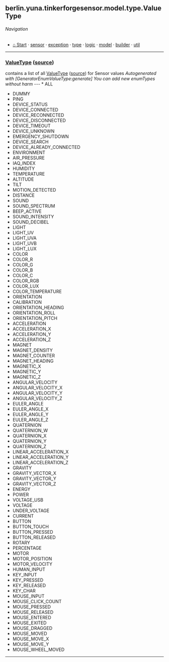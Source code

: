 ## berlin.yuna.tinkerforgesensor.model.type.ValueType
###### Navigation
* [⌂ Start](https://github.com/YunaBraska/tinkerforge-sensor/blob/master/readmeDoc/README.md) · [sensor](https://github.com/YunaBraska/tinkerforge-sensor/blob/master/readmeDoc/berlin/yuna/tinkerforgesensor/model/sensor/README.md) · [exception](https://github.com/YunaBraska/tinkerforge-sensor/blob/master/readmeDoc/berlin/yuna/tinkerforgesensor/model/exception/README.md) · [type](https://github.com/YunaBraska/tinkerforge-sensor/blob/master/readmeDoc/berlin/yuna/tinkerforgesensor/model/type/README.md) · [logic](https://github.com/YunaBraska/tinkerforge-sensor/blob/master/readmeDoc/berlin/yuna/tinkerforgesensor/logic/README.md) · [model](https://github.com/YunaBraska/tinkerforge-sensor/blob/master/readmeDoc/berlin/yuna/tinkerforgesensor/model/README.md) · [builder](https://github.com/YunaBraska/tinkerforge-sensor/blob/master/readmeDoc/berlin/yuna/tinkerforgesensor/model/builder/README.md) · [util](https://github.com/YunaBraska/tinkerforge-sensor/blob/master/readmeDoc/berlin/yuna/tinkerforgesensor/util/README.md)

---
### [ValueType](https://github.com/YunaBraska/tinkerforge-sensor/blob/master/readmeDoc/berlin/yuna/tinkerforgesensor/model/type/ValueType.md) ([source](https://github.com/YunaBraska/tinkerforge-sensor/blob/master/src/main/java/berlin/yuna/tinkerforgesensor/model/type/ValueType.java))
 contains a list of all [ValueType](https://github.com/YunaBraska/tinkerforge-sensor/blob/master/readmeDoc/berlin/yuna/tinkerforgesensor/model/type/ValueType.md) ([source](https://github.com/YunaBraska/tinkerforge-sensor/blob/master/src/main/java/berlin/yuna/tinkerforgesensor/model/type/ValueType.java))  for Sensor values *Autogenerated with [GeneratorEnumValueType:generate] You can add new enumTypes without harm* --- * ALL
* DUMMY
* PING
* DEVICE_STATUS
* DEVICE_CONNECTED
* DEVICE_RECONNECTED
* DEVICE_DISCONNECTED
* DEVICE_TIMEOUT
* DEVICE_UNKNOWN
* EMERGENCY_SHUTDOWN
* DEVICE_SEARCH
* DEVICE_ALREADY_CONNECTED
* ENVIRONMENT
* AIR_PRESSURE
* IAQ_INDEX
* HUMIDITY
* TEMPERATURE
* ALTITUDE
* TILT
* MOTION_DETECTED
* DISTANCE
* SOUND
* SOUND_SPECTRUM
* BEEP_ACTIVE
* SOUND_INTENSITY
* SOUND_DECIBEL
* LIGHT
* LIGHT_UV
* LIGHT_UVA
* LIGHT_UVB
* LIGHT_LUX
* COLOR
* COLOR_R
* COLOR_G
* COLOR_B
* COLOR_C
* COLOR_RGB
* COLOR_LUX
* COLOR_TEMPERATURE
* ORIENTATION
* CALIBRATION
* ORIENTATION_HEADING
* ORIENTATION_ROLL
* ORIENTATION_PITCH
* ACCELERATION
* ACCELERATION_X
* ACCELERATION_Y
* ACCELERATION_Z
* MAGNET
* MAGNET_DENSITY
* MAGNET_COUNTER
* MAGNET_HEADING
* MAGNETIC_X
* MAGNETIC_Y
* MAGNETIC_Z
* ANGULAR_VELOCITY
* ANGULAR_VELOCITY_X
* ANGULAR_VELOCITY_Y
* ANGULAR_VELOCITY_Z
* EULER_ANGLE
* EULER_ANGLE_X
* EULER_ANGLE_Y
* EULER_ANGLE_Z
* QUATERNION
* QUATERNION_W
* QUATERNION_X
* QUATERNION_Y
* QUATERNION_Z
* LINEAR_ACCELERATION_X
* LINEAR_ACCELERATION_Y
* LINEAR_ACCELERATION_Z
* GRAVITY
* GRAVITY_VECTOR_X
* GRAVITY_VECTOR_Y
* GRAVITY_VECTOR_Z
* ENERGY
* POWER
* VOLTAGE_USB
* VOLTAGE
* UNDER_VOLTAGE
* CURRENT
* BUTTON
* BUTTON_TOUCH
* BUTTON_PRESSED
* BUTTON_RELEASED
* ROTARY
* PERCENTAGE
* MOTOR
* MOTOR_POSITION
* MOTOR_VELOCITY
* HUMAN_INPUT
* KEY_INPUT
* KEY_PRESSED
* KEY_RELEASED
* KEY_CHAR
* MOUSE_INPUT
* MOUSE_CLICK_COUNT
* MOUSE_PRESSED
* MOUSE_RELEASED
* MOUSE_ENTERED
* MOUSE_EXITED
* MOUSE_DRAGGED
* MOUSE_MOVED
* MOUSE_MOVE_X
* MOUSE_MOVE_Y
* MOUSE_WHEEL_MOVED

--- 
